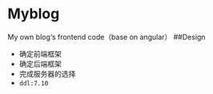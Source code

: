 # Myblog
My own blog‘s frontend code（base on angular）
##Design
* 确定前端框架
* 确定后端框架
* 完成服务器的选择
* `ddl:7.10`
